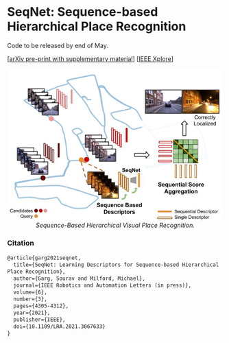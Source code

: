 # SeqNet: Sequence-based Hierarchical Place Recognition
Code to be released by end of May.

[[arXiv pre-print with supplementary material](https://arxiv.org/abs/2102.11603)] [[IEEE Xplore](https://ieeexplore.ieee.org/abstract/document/9382076/)]

<p align="center">
  <img src="seqnet.jpg">
    <br/><em>Sequence-Based Hierarchical Visual Place Recognition.</em>
</p>

### Citation
```
@article{garg2021seqnet,
  title={SeqNet: Learning Descriptors for Sequence-based Hierarchical Place Recognition},
  author={Garg, Sourav and Milford, Michael},
  journal={IEEE Robotics and Automation Letters (in press)},
  volume={6},
  number={3},
  pages={4305-4312},
  year={2021},
  publisher={IEEE},
  doi={10.1109/LRA.2021.3067633}
}
```
